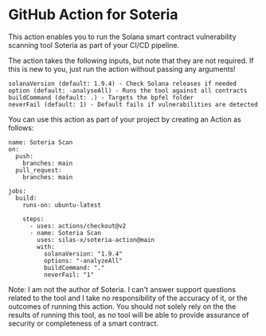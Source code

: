 # GitHub Action for Soteria
This action enables you to run the Solana smart contract vulnerability scanning tool Soteria as part of your CI/CD pipeline.

The action takes the following inputs, but note that they are not required. 
If this is new to you, just run the action without passing any arguments!
```
solanaVersion (default: 1.9.4) - Check Solana releases if needed
option (default: -analyseAll) - Runs the tool against all contracts
buildCommand (default: .) - Targets the bpfel folder
neverFail (default: 1) - Default fails if vulnerabilities are detected
```

You can use this action as part of your project by creating an Action as follows:
```
name: Soteria Scan
on:
  push:
    branches: main
  pull_request:
    branches: main

jobs:
  build:
    runs-on: ubuntu-latest

    steps:
      - uses: actions/checkout@v2
      - name: Soteria Scan
        uses: silas-x/soteria-action@main
        with:
          solanaVersion: "1.9.4"
          options: "-analyzeAll"
          buildCommand: "."
          neverFail: "1"
 ```
 
 Note: I am not the author of Soteria. I can't answer support questions related to the tool and I take no responsibility of the accuracy of it, 
 or the outcomes of running this action. You should not solely rely on the the results of running this tool, as no tool will be able to
 provide assurance of security or completeness of a smart contract.
